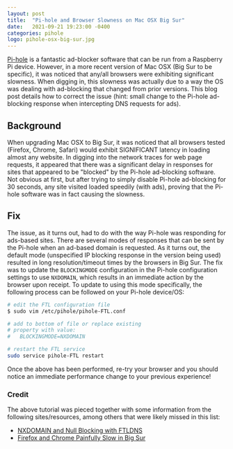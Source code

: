 ```yaml
---
layout: post
title:  "Pi-hole and Browser Slowness on Mac OSX Big Sur"
date:   2021-09-21 19:23:00 -0400
categories: pihole
logo: pihole-osx-big-sur.jpg
---
```


[Pi-hole](https://pi-hole.net/) is a fantastic ad-blocker software that can be run from a Raspberry Pi device. However, in a more recent
version of Mac OSX (Big Sur to be specific), it was noticed that any/all browsers were exhibiting significant slowness. When digging in,
this slowness was actually due to a way the OS was dealing with ad-blocking that changed from prior versions. This blog post details how to
correct the issue (hint: small change to the Pi-hole ad-blocking response when intercepting DNS requests for ads).

## Background

When upgrading Mac OSX to Big Sur, it was noticed that all browsers tested (Firefox, Chrome, Safari) would exhibit SIGNIFICANT latency in
loading almost any website. In digging into the network traces for web page requests, it appeared that there was a significant delay in responses
for sites that appeared to be "blocked" by the Pi-hole ad-blocking software. Not obvious at first, but after trying to simply disable Pi-hole
ad-blocking for 30 seconds, any site visited loaded speedily (with ads), proving that the Pi-hole software was in fact causing the slowness.

## Fix

The issue, as it turns out, had to do with the way Pi-hole was responding for ads-based sites. There are several modes of responses that can
be sent by the Pi-hole when an ad-based domain is requested. As it turns out, the default mode (unspecified IP blocking response in the version
being used) resulted in long resolution/timeout times by the browsers in Big Sur. The fix was to update the `BLOCKINGMODE` configuration in
the Pi-hole configuration settings to use `NXDOMAIN`, which results in an immediate action by the browser upon receipt. To update to using this
mode specifically, the following process can be followed on your Pi-hole device/OS:

```bash
# edit the FTL configuration file
$ sudo vim /etc/pihole/pihole-FTL.conf

# add to bottom of file or replace existing
# property with value:
#   BLOCKINGMODE=NXDOMAIN

# restart the FTL service
sudo service pihole-FTL restart
```

Once the above has been performed, re-try your browser and you should notice an immediate performance change to your previous experience!

### Credit

The above tutorial was pieced together with some information from the following sites/resources, among others that were likely missed in this list:

- [NXDOMAIN and Null Blocking with FTLDNS](https://pi-hole.net/2018/05/18/nxdomain-and-null-blocking-with-ftldns/#page-content)
- [Firefox and Chrome Painfully Slow in Big Sur](https://www.reddit.com/r/MacOS/comments/k0abtt/firefox_and_chrome_painfully_slow_in_big_sur/)

